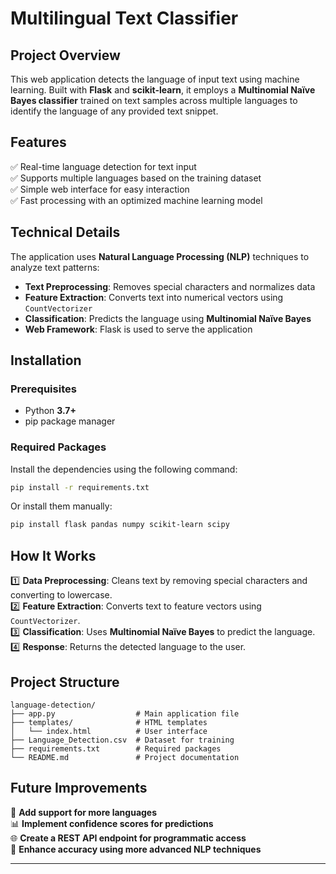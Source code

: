 # Multilingual Text Classifier

## Project Overview  
This web application detects the language of input text using machine learning. Built with **Flask** and **scikit-learn**, it employs a **Multinomial Naïve Bayes classifier** trained on text samples across multiple languages to identify the language of any provided text snippet.

## Features  
✅ Real-time language detection for text input  
✅ Supports multiple languages based on the training dataset  
✅ Simple web interface for easy interaction  
✅ Fast processing with an optimized machine learning model  

## Technical Details  
The application uses **Natural Language Processing (NLP)** techniques to analyze text patterns:  
- **Text Preprocessing**: Removes special characters and normalizes data  
- **Feature Extraction**: Converts text into numerical vectors using `CountVectorizer`  
- **Classification**: Predicts the language using **Multinomial Naïve Bayes**  
- **Web Framework**: Flask is used to serve the application  

## Installation  

### **Prerequisites**  
- Python **3.7+**  
- pip package manager  

### **Required Packages**  
Install the dependencies using the following command:  
```bash
pip install -r requirements.txt
```
Or install them manually:  
```bash
pip install flask pandas numpy scikit-learn scipy
```

## How It Works  
1️⃣ **Data Preprocessing**: Cleans text by removing special characters and converting to lowercase.  
2️⃣ **Feature Extraction**: Converts text to feature vectors using `CountVectorizer`.  
3️⃣ **Classification**: Uses **Multinomial Naïve Bayes** to predict the language.  
4️⃣ **Response**: Returns the detected language to the user.  

## Project Structure  
```
language-detection/
├── app.py                  # Main application file
├── templates/              # HTML templates
│   └── index.html          # User interface
├── Language_Detection.csv  # Dataset for training
├── requirements.txt        # Required packages
└── README.md               # Project documentation
```

## Future Improvements  
🚀 **Add support for more languages**  
📊 **Implement confidence scores for predictions**  
🌐 **Create a REST API endpoint for programmatic access**  
🧠 **Enhance accuracy using more advanced NLP techniques**  

---

